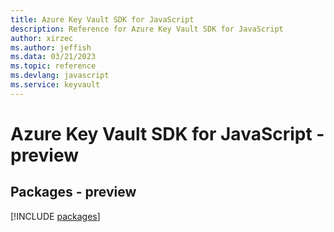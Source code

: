 ```yaml
---
title: Azure Key Vault SDK for JavaScript
description: Reference for Azure Key Vault SDK for JavaScript
author: xirzec
ms.author: jeffish
ms.data: 03/21/2023
ms.topic: reference
ms.devlang: javascript
ms.service: keyvault
---
```

# Azure Key Vault SDK for JavaScript - preview
## Packages - preview
[!INCLUDE [packages](key-vault-index.md)]